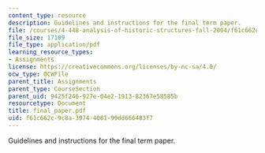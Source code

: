 ```yaml
---
content_type: resource
description: Guidelines and instructions for the final term paper.
file: /courses/4-448-analysis-of-historic-structures-fall-2004/f61c662c9c8a3974408199dd666483f7_final_paper.pdf
file_size: 17109
file_type: application/pdf
learning_resource_types:
- Assignments
license: https://creativecommons.org/licenses/by-nc-sa/4.0/
ocw_type: OCWFile
parent_title: Assignments
parent_type: CourseSection
parent_uid: 9425f246-927e-04e2-1913-82367e58585b
resourcetype: Document
title: final_paper.pdf
uid: f61c662c-9c8a-3974-4081-99dd666483f7
---
```

Guidelines and instructions for the final term paper.